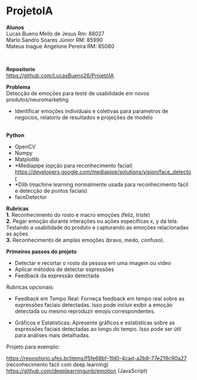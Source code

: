 # ProjetoIA

<b>Alunos</b><br>
Lucas Bueno Mello de Jesus Rm: 88027<br>
Marlo Sandro Soares Júnior RM: 85990<br>
Mateus Inague Angelone Pereira RM: 85080<br>

<br>

<b>Repositorio</b><br>
https://github.com/LucasBueno26/ProjetoIA	


<b>Problema</b><br>
Detecção de emoções para teste de usabilidade em novos produtos/neuromarketing <br>
  + Identificar emoções individuais e coletivas para parametros de negocios, relatorio de resultados e projeções de modelo	<br><br>

  <b>Python</b> 
- OpenCV
- Numpy
- Matplotlib
- *Mediapipe (opção para reconhecimento facial) https://developers.google.com/mediapipe/solutions/vision/face_detector
- *Dlib (machine learning normalmente usada para reconhecimento facil e detecção de pontos faciais)
- faceDetector
  
<b>Rubricas</b><br>
<b>1.</b> Reconhecimento do rosto e macro emoções (feliz, triste)<br>
<b>2.</b> Pegar emoção durante interações ou ações específicas x, y da tela. Testando a usabilidade do produto e capturando as emoções relacionadas as ações<br>
<b>3.</b> Reconhecimento de amplas emoções (bravo, medo, confuso). <br>

<b>Primeiros passos do projeto</b>
- Detectar e recortar o rosto da pessoa em uma imagem ou vídeo
- Aplicar métodos de detectar expressões
- Feedback da expressão detectada

Rubricas opcionais:

- Feedback em Tempo Real: Forneça feedback em tempo real sobre as expressões faciais detectadas.
Isso pode incluir exibir a emoção detectada ou mesmo reproduzir emojis correspondentes.

- Gráficos e Estatísticas: Apresente gráficos e estatísticas sobre as expressões faciais detectadas ao longo do tempo.
Isso pode ser útil para análises mais detalhadas.

Projeto para exemplo: 

https://repositorio.ufes.br/items/f5fe68bf-1fd0-4cad-a2b8-77e219c90a27 (reconhecimento facil com deep learning)
https://github.com/deeplearningunb/emotion (JavaScript)


